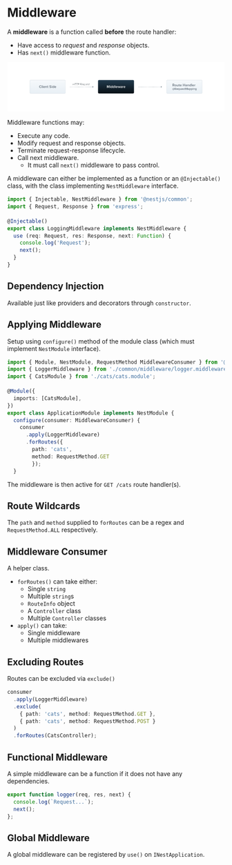 # Middleware

A **middleware** is a function called **before** the route handler:

- Have access to *request* and *response* objects.
- Has `next()` middleware function.

![Middleware](img/middleware-1.png)

Middleware functions may:

- Execute any code.
- Modify request and response objects.
- Terminate request-response lifecycle.
- Call next middleware.
  - It must call `next()` middleware to pass control.

A middleware can either be implemented as a function or an `@Injectable()` class, with the class implementing `NestMiddleware` interface.

```typescript
import { Injectable, NestMiddleware } from '@nestjs/common';
import { Request, Response } from 'express';

@Injectable()
export class LoggingMiddleware implements NestMiddleware {
  use (req: Request, res: Response, next: Function) {
    console.log('Request');
    next();
  }
}
```

## Dependency Injection

Available just like providers and decorators through `constructor`.

## Applying Middleware

Setup using `configure()` method of the module class (which must implement `NestModule` interface).

```typescript
import { Module, NestModule, RequestMethod MiddlewareConsumer } from '@nestjs/common';
import { LoggerMiddleware } from './common/middleware/logger.middleware';
import { CatsModule } from './cats/cats.module';

@Module({
  imports: [CatsModule],
})
export class ApplicationModule implements NestModule {
  configure(consumer: MiddlewareConsumer) {
    consumer
      .apply(LoggerMiddleware)
      .forRoutes({
      	path: 'cats',
      	method: RequestMethod.GET
    	});
  }
```

The middleware is then active for `GET /cats` route handler(s).

## Route Wildcards

The `path` and `method` supplied to `forRoutes` can be a regex and `RequestMethod.ALL` respectively.

## Middleware Consumer

A helper class.

- `forRoutes()` can take either:
  - Single `string`
  - Multiple `string`s
  - `RouteInfo` object
  - A `Controller` class
  - Multiple `Controller` classes
- `apply()` can take:
  - Single middleware
  - Multiple middlewares

## Excluding Routes

Routes can be excluded via `exclude()`

```typescript
consumer
  .apply(LoggerMiddleware)
  .exclude(
    { path: 'cats', method: RequestMethod.GET },
    { path: 'cats', method: RequestMethod.POST }
  )
  .forRoutes(CatsController);
```

## Functional Middleware

A simple middleware can be a function if it does not have any dependencies.

```typescript
export function logger(req, res, next) {
  console.log(`Request...`);
  next();
};
```

## Global Middleware

A global middleware can be registered by `use()` on `INestApplication`.

